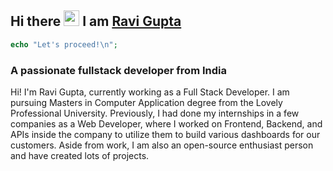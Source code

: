 ## Hi there <img src="https://media.giphy.com/media/hvRJCLFzcasrR4ia7z/giphy.gif" width="25px"> I am [Ravi Gupta](https://www.linkedin.com/in/ravi-gupta-b02a401aa/)

```php
echo "Let's proceed!\n";
```
<h3 align="left">A passionate fullstack developer from India</h3>
<p>
  Hi! I'm Ravi Gupta, currently working as a Full Stack Developer. I am pursuing Masters in Computer Application degree from the Lovely Professional University. Previously, I had done my internships in a few companies as a Web Developer, where I worked on Frontend, Backend, and APIs inside the company to utilize them to build various dashboards for our customers. Aside from work, I am also an open-source enthusiast person and have created lots of projects.
</p>
